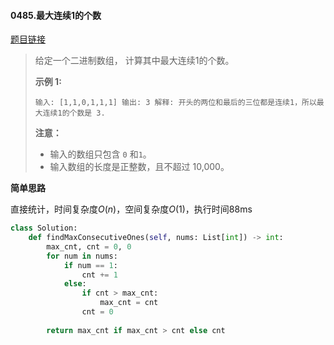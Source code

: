 #### 0485.最大连续1的个数

[题目链接](https://leetcode-cn.com/problems/max-consecutive-ones)

> 给定一个二进制数组， 计算其中最大连续1的个数。
>
> **示例 1:**
>
> `
> 输入: [1,1,0,1,1,1]
> 输出: 3
> 解释: 开头的两位和最后的三位都是连续1，所以最大连续1的个数是 3.
> `
>
> **注意：**
>
> - 输入的数组只包含 `0` 和`1`。
> - 输入数组的长度是正整数，且不超过 10,000。

**简单思路**

直接统计，时间复杂度$O(n)$，空间复杂度$O(1)​$，执行时间88ms

```python
class Solution:
    def findMaxConsecutiveOnes(self, nums: List[int]) -> int:
        max_cnt, cnt = 0, 0
        for num in nums:
            if num == 1:
                cnt += 1
            else:
                if cnt > max_cnt:
                    max_cnt = cnt
                cnt = 0
        
        return max_cnt if max_cnt > cnt else cnt
```

